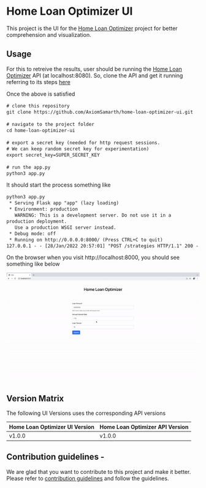 # Home Loan Optimizer UI
This project is the UI for the [Home Loan Optimizer](https://github.com/AxiomSamarth/home-loan-optimizer) project for better comprehension and visualization.

## Usage
For this to retreive the results, user should be running the [Home Loan Optimizer](https://github.com/AxiomSamarth/home-loan-optimizer) API (at localhost:8080). So, clone the API and get it running referring to its steps [here](https://github.com/AxiomSamarth/home-loan-optimizer#usage)

Once the above is satisfied

```
# clone this repository
git clone https://github.com/AxiomSamarth/home-loan-optimizer-ui.git

# navigate to the project folder
cd home-loan-optimizer-ui

# export a secret key (needed for http request sessions. 
# We can keep random secret key for experimentation)
export secret_key=SUPER_SECRET_KEY

# run the app.py
python3 app.py
```

It should start the process something like

```
python3 app.py
 * Serving Flask app "app" (lazy loading)
 * Environment: production
   WARNING: This is a development server. Do not use it in a production deployment.
   Use a production WSGI server instead.
 * Debug mode: off
 * Running on http://0.0.0.0:8000/ (Press CTRL+C to quit)
127.0.0.1 - - [28/Jan/2022 20:57:01] "POST /strategies HTTP/1.1" 200 -
```

On the browser when you visit http://localhost:8000, you should see something like below

![](./static/loan-optimizer-ui-demo.gif)

## Version Matrix

The following UI Versions uses the corresponding API versions

| Home Loan Optimizer UI Version | Home Loan Optimizer API Version |
-|-|
v1.0.0|v1.0.0

## Contribution guidelines -

We are glad that you want to contribute to this project and make it better. Please refer to [contribution guidelines](./CONTRIBUTING.md) and follow the guidelines.